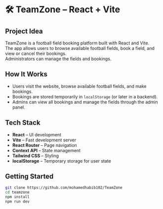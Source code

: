 # 🛠️ TeamZone – React + Vite

## Project Idea
TeamZone is a football field booking platform built with React and Vite.  
The app allows users to browse available football fields, book a field, and view or cancel their bookings.  
Administrators can manage the fields and bookings.

## How It Works
- Users visit the website, browse available football fields, and make bookings.  
- Bookings are stored temporarily in `localStorage` (or later in a backend).  
- Admins can view all bookings and manage the fields through the admin panel.

## Tech Stack
- **React** – UI development  
- **Vite** – Fast development server  
- **React Router** – Page navigation  
- **Context API** – State management  
- **Tailwind CSS** – Styling  
- **localStorage** – Temporary storage for user state  

## Getting Started
```bash
git clone https://github.com/mohamedhabib102/TeamZone
cd teamzone
npm install
npm run dev